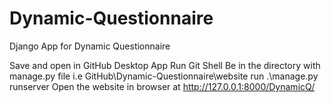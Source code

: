 # Dynamic-Questionnaire
Django App for Dynamic Questionnaire

Save and open in GitHub Desktop App
Run Git Shell
Be in the directory with manage.py file i.e GitHub\Dynamic-Questionnaire\website
run .\manage.py runserver
Open the website in browser at http://127.0.0.1:8000/DynamicQ/ 
